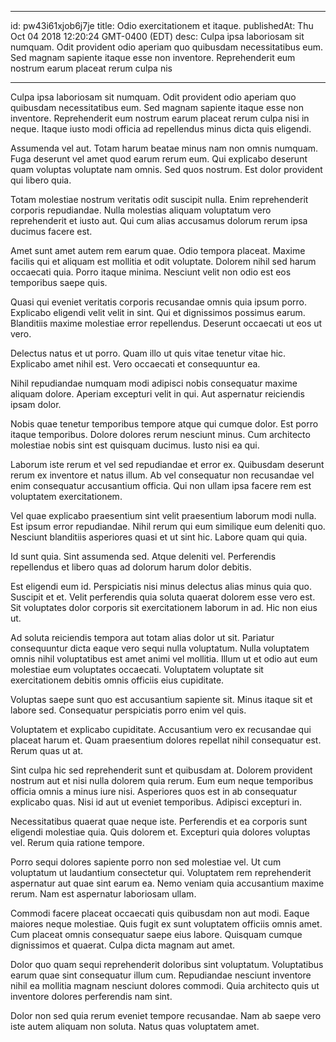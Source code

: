 
---
id: pw43i61xjob6j7je
title: Odio exercitationem et itaque.
publishedAt: Thu Oct 04 2018 12:20:24 GMT-0400 (EDT)
desc: Culpa ipsa laboriosam sit numquam. Odit provident odio aperiam quo quibusdam necessitatibus eum. Sed magnam sapiente itaque esse non inventore. Reprehenderit eum nostrum earum placeat rerum culpa nis

---



Culpa ipsa laboriosam sit numquam. Odit provident odio aperiam quo quibusdam necessitatibus eum. Sed magnam sapiente itaque esse non inventore. Reprehenderit eum nostrum earum placeat rerum culpa nisi in neque. Itaque iusto modi officia ad repellendus minus dicta quis eligendi.
 Assumenda vel aut. Totam harum beatae minus nam non omnis numquam. Fuga deserunt vel amet quod earum rerum eum. Qui explicabo deserunt quam voluptas voluptate nam omnis. Sed quos nostrum. Est dolor provident qui libero quia.
 Totam molestiae nostrum veritatis odit suscipit nulla. Enim reprehenderit corporis repudiandae. Nulla molestias aliquam voluptatum vero reprehenderit et iusto aut. Qui cum alias accusamus dolorum rerum ipsa ducimus facere est.


Amet sunt amet autem rem earum quae. Odio tempora placeat. Maxime facilis qui et aliquam est mollitia et odit voluptate. Dolorem nihil sed harum occaecati quia. Porro itaque minima. Nesciunt velit non odio est eos temporibus saepe quis.
 Quasi qui eveniet veritatis corporis recusandae omnis quia ipsum porro. Explicabo eligendi velit velit in sint. Qui et dignissimos possimus earum. Blanditiis maxime molestiae error repellendus. Deserunt occaecati ut eos ut vero.
 Delectus natus et ut porro. Quam illo ut quis vitae tenetur vitae hic. Explicabo amet nihil est. Vero occaecati et consequuntur ea.


Nihil repudiandae numquam modi adipisci nobis consequatur maxime aliquam dolore. Aperiam excepturi velit in qui. Aut aspernatur reiciendis ipsam dolor.
 Nobis quae tenetur temporibus tempore atque qui cumque dolor. Est porro itaque temporibus. Dolore dolores rerum nesciunt minus. Cum architecto molestiae nobis sint est quisquam ducimus. Iusto nisi ea qui.
 Laborum iste rerum et vel sed repudiandae et error ex. Quibusdam deserunt rerum ex inventore et natus illum. Ab vel consequatur non recusandae vel enim consequatur accusantium officia. Qui non ullam ipsa facere rem est voluptatem exercitationem.


Vel quae explicabo praesentium sint velit praesentium laborum modi nulla. Est ipsum error repudiandae. Nihil rerum qui eum similique eum deleniti quo. Nesciunt blanditiis asperiores quasi et ut sint hic. Labore quam qui quia.
 Id sunt quia. Sint assumenda sed. Atque deleniti vel. Perferendis repellendus et libero quas ad dolorum harum dolor debitis.
 Est eligendi eum id. Perspiciatis nisi minus delectus alias minus quia quo. Suscipit et et. Velit perferendis quia soluta quaerat dolorem esse vero est. Sit voluptates dolor corporis sit exercitationem laborum in ad. Hic non eius ut.


Ad soluta reiciendis tempora aut totam alias dolor ut sit. Pariatur consequuntur dicta eaque vero sequi nulla voluptatum. Nulla voluptatem omnis nihil voluptatibus est amet animi vel mollitia. Illum ut et odio aut eum molestiae eum voluptates occaecati. Voluptatem voluptate sit exercitationem debitis omnis officiis eius cupiditate.
 Voluptas saepe sunt quo est accusantium sapiente sit. Minus itaque sit et labore sed. Consequatur perspiciatis porro enim vel quis.
 Voluptatem et explicabo cupiditate. Accusantium vero ex recusandae qui placeat harum et. Quam praesentium dolores repellat nihil consequatur est. Rerum quas ut at.


Sint culpa hic sed reprehenderit sunt et quibusdam at. Dolorem provident nostrum aut et nisi nulla dolorem quia rerum. Eum eum neque temporibus officia omnis a minus iure nisi. Asperiores quos est in ab consequatur explicabo quas. Nisi id aut ut eveniet temporibus. Adipisci excepturi in.
 Necessitatibus quaerat quae neque iste. Perferendis et ea corporis sunt eligendi molestiae quia. Quis dolorem et. Excepturi quia dolores voluptas vel. Rerum quia ratione tempore.
 Porro sequi dolores sapiente porro non sed molestiae vel. Ut cum voluptatum ut laudantium consectetur qui. Voluptatem rem reprehenderit aspernatur aut quae sint earum ea. Nemo veniam quia accusantium maxime rerum. Nam est aspernatur laboriosam ullam.


Commodi facere placeat occaecati quis quibusdam non aut modi. Eaque maiores neque molestiae. Quis fugit ex sunt voluptatem officiis omnis amet. Cum placeat omnis consequatur saepe eius labore. Quisquam cumque dignissimos et quaerat. Culpa dicta magnam aut amet.
 Dolor quo quam sequi reprehenderit doloribus sint voluptatum. Voluptatibus earum quae sint consequatur illum cum. Repudiandae nesciunt inventore nihil ea mollitia magnam nesciunt dolores commodi. Quia architecto quis ut inventore dolores perferendis nam sint.
 Dolor non sed quia rerum eveniet tempore recusandae. Nam ab saepe vero iste autem aliquam non soluta. Natus quas voluptatem amet.

